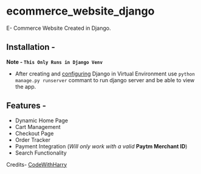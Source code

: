 # ecommerce_website_django
E- Commerce Website Created in Django.

## Installation - 
__Note - `This Only Runs in Django Venv`__
- After creating and [configuring](https://docs.djangoproject.com/en/3.0/howto/windows/) Django in Virtual Environment use `python manage.py runserver` commant to run django server and be able to view the app.
## Features -
- Dynamic Home Page
- Cart Management
- Checkout Page
- Order Tracker
- Payment Integration (_Will only work with a valid_ __Paytm Merchant ID__)
- Search Functionality

Credits- [CodeWithHarry](https://www.youtube.com/channel/UCeVMnSShP_Iviwkknt83cww)

